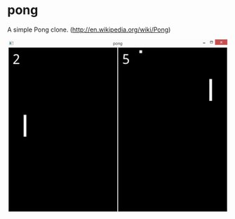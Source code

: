 pong
====

A simple Pong clone. (http://en.wikipedia.org/wiki/Pong)

![Screen shot of pong](https://raw.githubusercontent.com/kvu787/pong/master/pong.png)